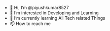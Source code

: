 - 👋 Hi, I’m @piyushkumar8527
- 👀 I’m interested in Developing and Learning
- 🌱 I’m currently learning All Tech related Things
- 📫 How to reach me 

<!---
piyushkumar8527/piyushkumar8527 is a ✨ special ✨ repository because its `README.md` (this file) appears on your GitHub profile.
You can click the Preview link to take a look at your changes.
--->

